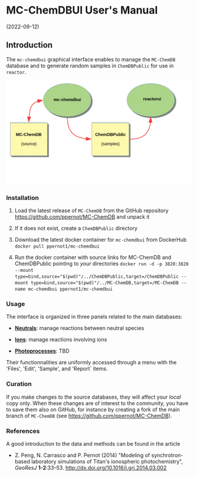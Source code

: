 MC-ChemDBUI User's Manual
=========================
(2022-09-12)


## Introduction

The `mc-chemdbui` graphical interface enables to manage the `MC-ChemDB` database
and to generate random samples in `ChemDBPublic` for use in `reactor`.

![](figs/principle.png)

### Installation

1. Load the latest release of `MC-ChemDB` from the GitHub repository https://github.com/ppernot/MC-ChemDB
and unpack it 

2. If it does not exist, create a `ChemDBPublic` directory 

3. Download the latest docker container for `mc-chemdbui` from DockerHub
   `docker pull ppernot1/mc-chemdbui`
   
3. Run the docker container with source links for MC-ChemDB and ChemDBPublic 
pointing to *your* directories `docker run -d -p 3820:3820 --mount type=bind,source="$(pwd)"/../ChemDBPublic,target=/ChemDBPublic --mount type=bind,source="$(pwd)"/../MC-ChemDB,target=/MC-ChemDB --name mc-chemdbui ppernot1/mc-chemdbui`



### Usage

The interface is organized in three panels related to the main databases:

  - [__Neutrals__](1-neutrals.html): manage reactions between neutral species

  - [__Ions__](2-ions.html): manage reactions involving ions

  - [__Photoprocesses__](3-photo.html): TBD
  
Their functionnalities are uniformly accessed through a menu with the 
'Files', 'Edit', 'Sample', and 'Report` items.


### Curation

If you make changes to the source databases, they will affect your *local* copy only. 
When these changes are of interest to the community, you have to save them
also on GitHub, for instance by creating a fork of the main branch of 
`MC-ChemDB` (see https://github.com/ppernot/MC-ChemDB).

### References

A good introduction to the data and methods can be found in the article

* Z. Peng, N. Carrasco and P. Pernot (2014) "Modeling of synchrotron-based laboratory simulations of Titan's ionospheric photochemistry", _GeoResJ_ __1-2__:33–53. http://dx.doi.org/10.1016/j.grj.2014.03.002

